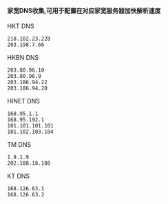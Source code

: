 #### 家宽DNS收集,可用于配置在对应家宽服务器加快解析速度

HKT DNS
```
218.102.23.228
203.198.7.66
```

HKBN DNS
```
203.80.96.10
203.80.96.9
203.186.94.22
203.186.94.20
```

HINET DNS
```
168.95.1.1
168.95.192.1
101.101.101.101
101.102.103.104
```

TM DNS
```
1.9.1.9
202.188.18.188
```

KT DNS
```
168.126.63.1
168.126.63.2
```
